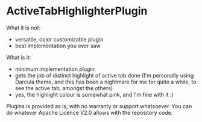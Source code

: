 # ActiveTabHighlighterPlugin

What it is not:
- versatile, color customizable plugin
- best implementation you ever saw

What is it:
- minimum implementation plugin
- gets the job of distinct highlight of active tab done (I'm personally using Darcula theme, and this has been 
    a nightmare for me for quite a while, to see the active tab, amongst the others)
- yes, the highlight colour is somewhat pink, and I'm fine with it :)
    
    
Plugins is provided as is, with no warranty or support whatsoever. You can do whatever Apache Licence V2.0 allows with the repository code.